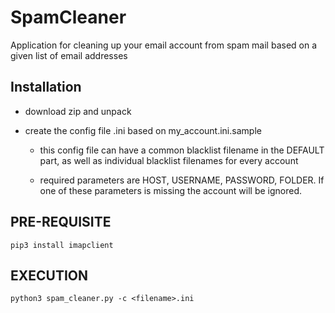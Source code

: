 # SpamCleaner

Application for cleaning up your email account from spam mail based on a given list of email addresses

## Installation

- download zip and unpack

- create the config file <filename>.ini based on my_account.ini.sample

  - this config file can have a common blacklist filename in the DEFAULT part, as well as individual blacklist filenames for every account

  - required parameters are HOST, USERNAME, PASSWORD, FOLDER. If one of these parameters is missing the account will be ignored.

## PRE-REQUISITE

```
pip3 install imapclient
```

## EXECUTION

```
python3 spam_cleaner.py -c <filename>.ini
```
